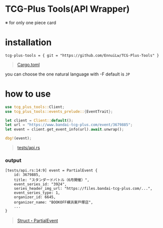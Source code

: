 # TCG-Plus Tools(API Wrapper)

※ for only one piece card


# installation

```
tcg-plus-tools = { git = "https://github.com/EnnuiLw/TCG-Plus-Tools" }
```

<!-- 
```
cargo install tcg-plus-tools -F en
``` 
-->

> [Cargo.toml](https://github.com/EnnuiLw/TCG-Plus-Tools/blob/master/Cargo.toml)

you can choose the one natural language with -F
default is `JP`


# how to use

```rs
use tcg_plus_tools::Client;
use tcg_plus_tools::events_prelude::{EventTrait};

let client = Client::default();
let url = "https://www.bandai-tcg-plus.com/event/3679885";
let event = client.get_event_info(url).await.unwrap();

dbg!(event);
```

> [tests/api.rs](https://github.com/EnnuiLw/TCG-Plus-Tools/blob/master/tests/api.rs#L15)


### output
```
[tests/api.rs:14:9] event = PartialEvent {
    id: 3679885,
    title: "スタンダードバトル（6月開催）",
    event_series_id: "3924",
    series_header_img_url: "https://files.bandai-tcg-plus.com/...",
    event_series_type: 1,
    organizer_id: 6645,
    organizer_name: "BOOKOFF横浜東戸塚店",
    ...
}
```

> [Struct・PartialEvent](https://github.com/EnnuiLw/TCG-Plus-Tools/blob/master/src/models/event.rs#L19) 
